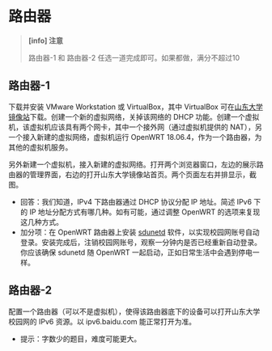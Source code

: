 # 路由器

> **[info] 注意**
>
> 路由器-1 和 路由器-2 任选一道完成即可。如果都做，满分不超过10


## 路由器-1
下载并安装 VMware Workstation 或 VirtualBox，其中 VirtualBox 可在[山东大学镜像站](https://intranet.mirrors.oops-sdu.cn/software/Windows/VirtualBox/)下载。创建一个新的虚拟网络，关掉该网络的 DHCP 功能。创建一个虚拟机，该虚拟机应该具有两个网卡，其中一个接外网（通过虚拟机提供的 NAT），另一个接入新建的虚拟网络，虚拟机运行 OpenWRT 18.06.4，作为一个路由器，为其他的虚拟机服务。

另外新建一个虚拟机，接入新建的虚拟网络。打开两个浏览器窗口，左边的展示路由器的管理界面，右边的打开山东大学镜像站首页。两个页面左右并排显示，截图。

- 回答：我们知道，IPv4 下路由器通过 DHCP 协议分配 IP 地址。简述 IPv6 下的 IP 地址分配方式有哪几种。如有可能，通过调整 OpenWRT 的选项来复现这几种方式。
- 加分项：在 OpenWRT 路由器上安装 [sdunetd](https://github.com/SadPencil/sdunetd) 软件，以实现校园网账号自动登录。安装完成后，注销校园网账号，观察一分钟内是否已经重新自动登录。你应该确保 sdunetd 随 OpenWRT 一起启动，正如日常生活中会遇到停电一样。

## 路由器-2
配置一个路由器（可以不是虚拟机），使得该路由器底下的设备可以打开山东大学校园网的 IPv6 资源。以 ipv6.baidu.com 能正常打开为准。

- 提示：字数少的题目，难度可能更大。